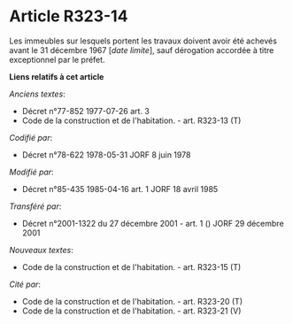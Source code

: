 # Article R323-14

Les immeubles sur lesquels portent les travaux doivent avoir été achevés avant le 31 décembre 1967 [*date limite*], sauf
dérogation accordée à titre exceptionnel par le préfet.

**Liens relatifs à cet article**

_Anciens textes_:

  - Décret n°77-852 1977-07-26 art. 3
  - Code de la construction et de l'habitation. - art. R323-13 (T)

_Codifié par_:

  - Décret n°78-622 1978-05-31 JORF 8 juin 1978

_Modifié par_:

  - Décret n°85-435 1985-04-16 art. 1 JORF 18 avril 1985

_Transféré par_:

  - Décret n°2001-1322 du 27 décembre 2001 - art. 1 () JORF 29 décembre 2001

_Nouveaux textes_:

  - Code de la construction et de l'habitation. - art. R323-15 (T)

_Cité par_:

  - Code de la construction et de l'habitation. - art. R323-20 (T)
  - Code de la construction et de l'habitation. - art. R323-21 (V)
